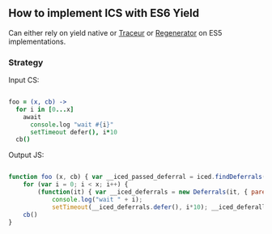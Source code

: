 

## How to implement ICS with ES6 Yield

Can either rely on yield native or [Traceur](https://github.com/google/traceur-compiler) or
[Regenerator](https://facebook.github.io/regenerator/) on ES5 implementations.

### Strategy

Input CS:

```coffeescript

foo = (x, cb) ->
  for i in [0...x]
    await
      console.log "wait #{i}"
      setTimeout defer(), i*10
  cb()
```

Output JS:

```javascript

function foo (x, cb) { var __iced_passed_deferral = iced.findDeferrals(arguments); var __it = (function* () {
	for (var i = 0; i < x; i++) {
		(function(it) { var __iced_deferrals = new Deferrals(it, { parent : __iced_passed_deferral });
			console.log("wait " + i);
	    	setTimeout(__iced_deferrals.defer(), i*10); __iced_deferalls.fulfill(); })(__it); yield; }
	cb()
}

```


